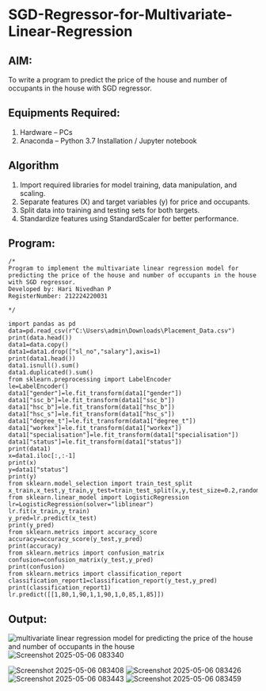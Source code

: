 # SGD-Regressor-for-Multivariate-Linear-Regression

## AIM:
To write a program to predict the price of the house and number of occupants in the house with SGD regressor.

## Equipments Required:
1. Hardware – PCs
2. Anaconda – Python 3.7 Installation / Jupyter notebook

## Algorithm
1. Import required libraries for model training, data manipulation, and scaling.
2. Separate features (X) and target variables (y) for price and occupants.
3. Split data into training and testing sets for both targets.
4. Standardize features using StandardScaler for better performance.


## Program:
```
/*
Program to implement the multivariate linear regression model for predicting the price of the house and number of occupants in the house with SGD regressor.
Developed by: Hari Nivedhan P
RegisterNumber: 212224220031
  
*/

import pandas as pd
data=pd.read_csv(r"C:\Users\admin\Downloads\Placement_Data.csv")
print(data.head())
data1=data.copy()
data1=data1.drop(["sl_no","salary"],axis=1)
print(data1.head())
data1.isnull().sum()
data1.duplicated().sum()
from sklearn.preprocessing import LabelEncoder
le=LabelEncoder()
data1["gender"]=le.fit_transform(data1["gender"])
data1["ssc_b"]=le.fit_transform(data1["ssc_b"])
data1["hsc_b"]=le.fit_transform(data1["hsc_b"])
data1["hsc_s"]=le.fit_transform(data1["hsc_s"])
data1["degree_t"]=le.fit_transform(data1["degree_t"])
data1["workex"]=le.fit_transform(data1["workex"])
data1["specialisation"]=le.fit_transform(data1["specialisation"])
data1["status"]=le.fit_transform(data1["status"])
print(data1)
x=data1.iloc[:,:-1]
print(x)
y=data1["status"]
print(y)
from sklearn.model_selection import train_test_split
x_train,x_test,y_train,y_test=train_test_split(x,y,test_size=0.2,random_state=0)
from sklearn.linear_model import LogisticRegression
lr=LogisticRegression(solver="liblinear")
lr.fit(x_train,y_train)
y_pred=lr.predict(x_test)
print(y_pred)
from sklearn.metrics import accuracy_score
accuracy=accuracy_score(y_test,y_pred)
print(accuracy)
from sklearn.metrics import confusion_matrix
confusion=confusion_matrix(y_test,y_pred)
print(confusion) 
from sklearn.metrics import classification_report
classification_report1=classification_report(y_test,y_pred)
print(classification_report1)
lr.predict([[1,80,1,90,1,1,90,1,0,85,1,85]])
```

## Output:
![multivariate linear regression model for predicting the price of the house and number of occupants in the house](sam.png)
![Screenshot 2025-05-06 083340](https://github.com/user-attachments/assets/62229881-9419-423d-ad8a-81a592b28d8a)

![Screenshot 2025-05-06 083408](https://github.com/user-attachments/assets/1adab10d-01b1-463f-b3a7-4d05fd6c7785)
![Screenshot 2025-05-06 083426](https://github.com/user-attachments/assets/5f03e666-244a-449c-9c97-425e3c89c712)
![Screenshot 2025-05-06 083443](https://github.com/user-attachments/assets/0cf9cc5e-e3f4-457f-842c-448decaa5d14)
![Screenshot 2025-05-06 083459](https://github.com/user-attachments/assets/153e6fdb-4c22-46b4-ad69-df658d107af2)
